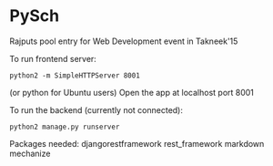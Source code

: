 PySch
=====

Rajputs pool entry for Web Development event in Takneek'15

To run frontend server:
```
python2 -m SimpleHTTPServer 8001
```
(or python for Ubuntu users)
Open the app at localhost port 8001

To run the backend (currently not connected):
```
python2 manage.py runserver
```

Packages needed:
djangorestframework
rest_framework
markdown
mechanize
